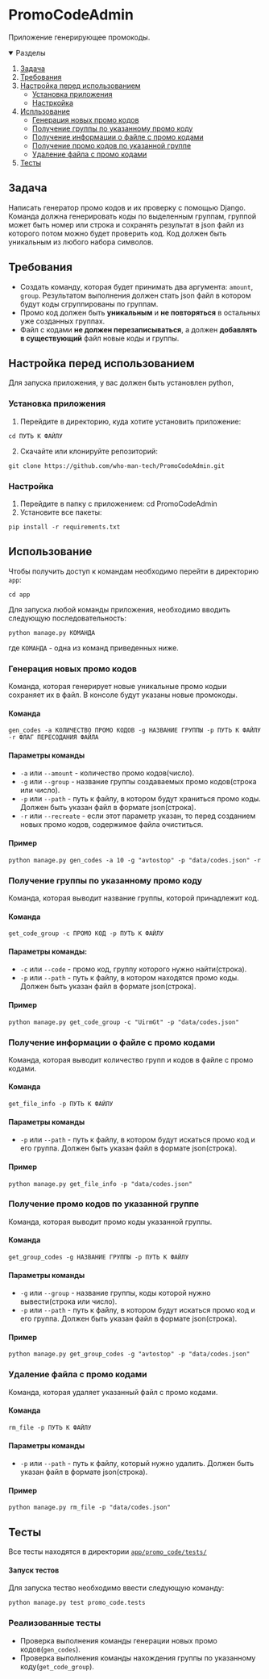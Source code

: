 # PromoCodeAdmin
Приложение генерирующее промокоды.

<details open="open">
  <summary>Разделы</summary>
  <ol>
    <li>
      <a href="#задача">Задача</a>
    </li>
    <li>
      <a href="#требования">Требования</a>
    </li>
    <li>
      <a href="#настройка-перед-использованием">Настройка перед использованием</a>
      <ul>
        <li><a href="#установка-приложения">Установка приложения</a></li>
        <li><a href="#настройка">Настркойка</a></li>
      </ul>
    </li>
    <li>
      <a href="#использование">Испльзование</a>
      <ul>
        <li><a href="#генерация-новых-кодов">Генерация новых промо кодов</a></li>
        <li><a href="#получение-группы-по-указанному-промо-коду">Получение группы по указанному промо коду</a></li>
        <li><a href="#получение-информации-о-файле-с-промо-кодами">Получение информации о файле с промо кодами</a></li>
        <li><a href="#получение-промо-кодов-по-указанной-группе">Получение промо кодов по указанной группе</a></li>
        <li><a href="#удаление-файла-с-промо-кодами">Удаление файла с промо кодами</a></li>
      </ul>
    </li>
    <li>
      <a href="#тесты">Тесты</a>
    </li>
  </ol>
</details>


## Задача
Написать генератор промо кодов и их проверку с помощью Django. Команда должна генерировать коды по выделенным группам, группой может быть номер или строка и сохранять результат в json файл из которого потом можно будет проверить код. Код должен быть уникальным из любого набора символов.

## Требования
- Создать команду, которая будет принимать два аргумента: `amount`, `group`. Результатом выполнения должен стать json файл в котором будут коды сгруппированы по группам.
- Промо код должен быть **уникальным** и **не повторяться** в остальных уже созданных группах.
- Файл с кодами **не должен перезаписываться**, а должен **добавлять в существующий** файл новые коды и группы.


## Настройка перед использованием

Для запуска приложения, у вас должен быть установлен python,

### Установка приложения

1. Перейдите в директорию, куда хотите установить приложение:
  ```
  cd ПУТЬ К ФАЙЛУ
  ```
2. Скачайте или клонируйте репозиторий:
  ```
  git clone https://github.com/who-man-tech/PromoCodeAdmin.git
  ```

### Настройка
1. Перейдите в папку с приложением:
  cd PromoCodeAdmin
2. Установите все пакеты:
  ```
  pip install -r requirements.txt
  ```


## Использование
Чтобы получить доступ к командам необходимо перейти в директорию `app`:
  ```
  cd app
  ```

Для запуска любой команды приложения, необходимо вводить следующую последовательность:
  ```
  python manage.py КОМАНДА
  ```
где `КОМАНДА` - одна из команд приведенных ниже.


### Генерация новых промо кодов

Команда, которая генерирует новые уникальные промо кодыи сохраняет их в файл.
В консоле будут указаны новые промокоды.

#### Команда

  ```
  gen_codes -a КОЛИЧЕСТВО ПРОМО КОДОВ -g НАЗВАНИЕ ГРУППЫ -p ПУТЬ К ФАЙЛУ -r ФЛАГ ПЕРЕСОДАНИЯ ФАЙЛА
  ```

#### Параметры команды

- `-a` или `--amount` - количество промо кодов(число).
- `-g` или `--group` - название группы создаваемых промо кодов(строка или число).
- `-p` или `--path` - путь к файлу, в котором будут храниться промо коды. Должен быть указан файл в формате json(строка).
- `-r` или `--recreate` - если этот параметр указан, то перед созданием новых промо кодов, содержимое файла очиститься.

#### Пример

  ```
  python manage.py gen_codes -a 10 -g "avtostop" -p "data/codes.json" -r
  ```


### Получение группы по указанному промо коду

Команда, которая выводит название группы, которой принадлежит код.

#### Команда

  ```
  get_code_group -c ПРОМО КОД -p ПУТЬ К ФАЙЛУ
  ```

#### Параметры команды:

- `-с` или `--code` - промо код, группу которого нужно найти(строка).
- `-p` или `--path` - путь к файлу, в котором находятся промо коды. Должен быть указан файл в формате json(строка).

#### Пример

  ```
  python manage.py get_code_group -c "UirmGt" -p "data/codes.json"
  ```


### Получение информации о файле с промо кодами

Команда, которая выводит количество групп и кодов в файле с промо кодами.

#### Команда

  ```
  get_file_info -p ПУТЬ К ФАЙЛУ
  ```

#### Параметры команды

- `-p` или `--path` - путь к файлу, в котором будут искаться промо код и его группа. Должен быть указан файл в формате json(строка).

#### Пример

  ```
  python manage.py get_file_info -p "data/codes.json"
  ```


### Получение промо кодов по указанной группе

Команда, которая выводит промо коды указанной группы.

#### Команда

  ```
  get_group_codes -g НАЗВАНИЕ ГРУППЫ -p ПУТЬ К ФАЙЛУ
  ```

#### Параметры команды

- `-g` или `--group` - название группы, коды которой нужно вывести(строка или число).
- `-p` или `--path` - путь к файлу, в котором будут искаться промо код и его группа. Должен быть указан файл в формате json(строка).

#### Пример

  ```
  python manage.py get_group_codes -g "avtostop" -p "data/codes.json"
  ```


### Удаление файла с промо кодами

Команда, которая удаляет указанный файл с промо кодами.

#### Команда

  ```
  rm_file -p ПУТЬ К ФАЙЛУ
  ```

#### Параметры команды

- `-p` или `--path` - путь к файлу, который нужно удалить. Должен быть указан файл в формате json(строка).

#### Пример

  ```
  python manage.py rm_file -p "data/codes.json"
  ```


## Тесты
Все тесты находятся в директории [`app/promo_code/tests/`](app/promo_code/tests/)

#### Запуск тестов
Для запуска тество необходимо ввести следующую команду:
  ```
  python manage.py test promo_code.tests
  ```

### Реализованные тесты
- Проверка выполнения команды генерации новых промо кодов(`gen_codes`).
- Проверка выполнения команды нахождения группы по указанному коду(`get_code_group`).